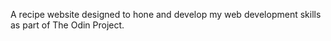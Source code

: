 A recipe website designed to hone and develop my web development skills as part of The Odin Project. 